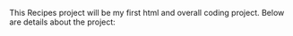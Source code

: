 This Recipes project will be my first html and overall coding project.
Below are details about the project:

